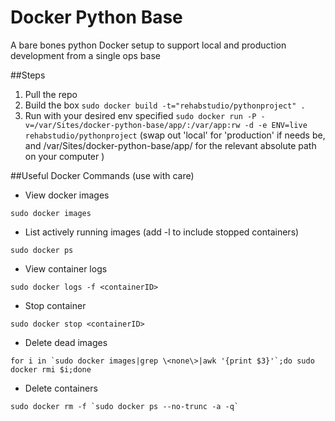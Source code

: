 Docker Python Base
==================

A bare bones python Docker setup to support local and production development from a single ops base

##Steps

1. Pull the repo
2. Build the box `sudo docker build -t="rehabstudio/pythonproject" .`
3. Run with your desired env specified `sudo docker run -P -v=/var/Sites/docker-python-base/app/:/var/app:rw -d -e ENV=live rehabstudio/pythonproject` (swap out 'local' for 'production' if needs be, and /var/Sites/docker-python-base/app/ for the relevant absolute path on your computer )

##Useful Docker Commands (use with care)

- View docker images
```
sudo docker images
```
- List actively running images (add -l to include stopped containers)
```
sudo docker ps
```
- View container logs
```
sudo docker logs -f <containerID>
```
- Stop container
```
sudo docker stop <containerID>
```
- Delete dead images 
```
for i in `sudo docker images|grep \<none\>|awk '{print $3}'`;do sudo docker rmi $i;done
```
- Delete containers 
```
sudo docker rm -f `sudo docker ps --no-trunc -a -q`
```
